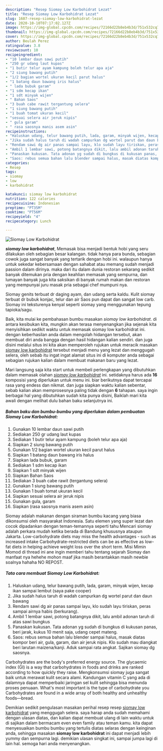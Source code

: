 ```yaml
---
description: "Resep Siomay Low Karbohidrat Lezat"
title: "Resep Siomay Low Karbohidrat Lezat"
slug: 1607-resep-siomay-low-karbohidrat-lezat
date: 2020-10-10T07:17:02.127Z
image: https://img-global.cpcdn.com/recipes/72166d22b8eb4b3d/751x532cq70/siomay-low-karbohidrat-foto-resep-utama.jpg
thumbnail: https://img-global.cpcdn.com/recipes/72166d22b8eb4b3d/751x532cq70/siomay-low-karbohidrat-foto-resep-utama.jpg
cover: https://img-global.cpcdn.com/recipes/72166d22b8eb4b3d/751x532cq70/siomay-low-karbohidrat-foto-resep-utama.jpg
author: Beulah Perez
ratingvalue: 3.8
reviewcount: 10
recipeingredient:
- "10 lembar daun sawi putih"
- "250 gr udang laut kupas"
- "1 butir telur ayam kampung boleh telur apa aja"
- "2 siung bawang putih"
- "1/2 bagian wortel ukuran kecil parut halus"
- "1 batang daun bawang iris halus"
- " lada bubuk garam"
- "1 sdm kecap ikan"
- "1 sdt minyak wijen"
- " Bahan Saos"
- "3 buah cabe rawit tergantung selera"
- "1 siung bawang putih"
- "1 buah tomat ukuran kecil"
- "sesuai selera air jeruk nipis"
- " gula garam"
- " rasa saosnya manis asem asin"
recipeinstructions:
- "Haluskan udang, telur bawang putih, lada, garam, minyak wijen, kecap ikan sampai lembut (saya pake cooper)"
- "Jika sudah halus taruh di wadah campurkan dg wortel parut dan daun bawang"
- "Rendam sawi dg air panas sampai layu, klo sudah layu tiriskan, peras sampai airnya habis (berkurang)."
- "Ambil 1 lembar sawi, potong batangnya dikit, lalu ambil adonan taruh di atas sawi bungkus"
- "Panaskan kukusan. Tata adonan yg sudah di bungkus di kukusan panas, beri jarak, kukus 10 menit saja, udang cepet mateng."
- "Saos: rebus semua bahan lalu blender sampai halus, masak diatas kompor beri air, gula, garam, dan air jeruk nipis. Klo sudah mau diangkat beri larutan maizena/kanji. Aduk sampai rata angkat. Sajikan siomay dg saosnya."
categories:
- Resep
tags:
- siomay
- low
- karbohidrat

katakunci: siomay low karbohidrat 
nutrition: 122 calories
recipecuisine: Indonesian
preptime: "PT35M"
cooktime: "PT56M"
recipeyield: "4"
recipecategory: Lunch

---
```



![Siomay Low Karbohidrat](https://img-global.cpcdn.com/recipes/72166d22b8eb4b3d/751x532cq70/siomay-low-karbohidrat-foto-resep-utama.jpg)

<b><i>siomay low karbohidrat</i></b>, Memasak bisa menjadi bentuk hobi yang seru dilakukan oleh sebagian besar kalangan. tidak hanya para bunda, sebagian cowok juga sangat banyak yang tertarik dengan hobi ini. walaupun hanya untuk sekedar kebersamaan dengan sahabat atau memang sudah menjadi passion dalam dirinya. maka dari itu dalam dunia restoran sekarang sedikit banyak ditemukan pria dengan keahlian memasak yang sempurna, dan lumayan banyak juga kita saksikan di banyak rumah makan dan restoran yang mempunyai juru masak pria sebagai chef mumpuni nya.

Siomay genits terbuat dr daging ayam, dan udang serta kaldu. Kulit siomay terbuat dr bubuk konjac, telur dan air Saos pun dapat dan sangat low carb. Siomay ini teksturenya kenyal seperti siomay yang menggunakan tepung tapioka/sagu.

Baik, kita mulai ke pembahasan bumbu masakan <i>siomay low karbohidrat</i>. di antara kesibukan kita, mungkin akan terasa menyenangkan jika sejenak kita menyisihkan sedikit waktu untuk memasak siomay low karbohidrat ini. dengan keberhasilan anda dalam mengolah hidangan tersebut, akan membuat diri anda bangga dengan hasil hidangan kalian sendiri. dan juga disini melalui situs ini kita akan memperoleh rujukan untuk meracik masakan <u>siomay low karbohidrat</u> tersebut menjadi menu yang lezat dan menggugah selera, oleh sebab itu ingat ingat alamat situs ini di komputer anda sebagai sebagian rujukan kalian dalam membuat makanan baru yang lezat.


Mari langsung saja kita start untuk membeli perlengkapan yang dibutuhkan dalam memasak olahan <u><i>siomay low karbohidrat</i></u> ini. setidaknya harus ada <b>16</b> komposisi yang diperlukan untuk menu ini. biar berikutnya dapat tercapai rasa yang endess dan nikmat. dan juga siapkan waktu kalian sebentar, sebab kalian akan memprosesnya paling tidak dengan <b>6</b> tahapan. saya ingin berbagai hal yang dibutuhkan sudah kita punya disini, Baiklah mari kita awali dengan melihat dulu bahan baku selanjutnya ini.

<!--inarticleads1-->

##### Bahan baku dan bumbu-bumbu yang diperlukan dalam pembuatan Siomay Low Karbohidrat:

1. Gunakan 10 lembar daun sawi putih
1. Sediakan 250 gr udang laut kupas
1. Sediakan 1 butir telur ayam kampung (boleh telur apa aja)
1. Siapkan 2 siung bawang putih
1. Gunakan 1/2 bagian wortel ukuran kecil parut halus
1. Siapkan 1 batang daun bawang iris halus
1. Siapkan  lada bubuk, garam
1. Sediakan 1 sdm kecap ikan
1. Siapkan 1 sdt minyak wijen
1. Siapkan  Bahan Saos
1. Sediakan 3 buah cabe rawit (tergantung selera)
1. Gunakan 1 siung bawang putih
1. Gunakan 1 buah tomat ukuran kecil
1. Siapkan sesuai selera air jeruk nipis
1. Gunakan  gula, garam
1. Siapkan  (rasa saosnya manis asem asin)


Siomay adalah makanan dengan siraman bumbu kacang yang biasa dikonsumsi oleh masyarakat Indonesia. Satu elemen yang super lezat dan cocok dipadankan dengan teman-temannya seperti tahu Mencari siomay adalah perkara mudah ketika berada di Bandung khususnya ataupun Jakarta. Low-carbohydrate diets may miss the health advantages - such as increased intake Carbohydrate-restricted diets can be as effective as low-fat diets in helping achieve weight loss over the short term. Misi Mimin Momod di thread ini ane ingin memberi tahu tentang sejarah Siomay dan manfaat nya hehehe mohon maaf jika masih berantakkan masih newbie soalnya hahaha NO REPOST. 

<!--inarticleads2-->

##### Tata cara membuat Siomay Low Karbohidrat:

1. Haluskan udang, telur bawang putih, lada, garam, minyak wijen, kecap ikan sampai lembut (saya pake cooper)
1. Jika sudah halus taruh di wadah campurkan dg wortel parut dan daun bawang
1. Rendam sawi dg air panas sampai layu, klo sudah layu tiriskan, peras sampai airnya habis (berkurang).
1. Ambil 1 lembar sawi, potong batangnya dikit, lalu ambil adonan taruh di atas sawi bungkus
1. Panaskan kukusan. Tata adonan yg sudah di bungkus di kukusan panas, beri jarak, kukus 10 menit saja, udang cepet mateng.
1. Saos: rebus semua bahan lalu blender sampai halus, masak diatas kompor beri air, gula, garam, dan air jeruk nipis. Klo sudah mau diangkat beri larutan maizena/kanji. Aduk sampai rata angkat. Sajikan siomay dg saosnya.


Carbohydrates are the body&#39;s preferred energy source. The glycaemic index (GI) is a way that carbohydrates in foods and drinks are ranked according to how quickly they raise. Mengkonsumsi siomay juga sangat baik untuk merawat kulit secara alami. Kandungan vitamin C yang ada di dalamnya dapat memperbaiki jaringan sel kulit sehingga bisa menunda proses penuaan. What&#39;s most important is the type of carbohydrate you Carbohydrates are found in a wide array of both healthy and unhealthy foods—bread. 

Demikian sedikit pengulasan masakan perihal resep resep <u>siomay low karbohidrat</u> yang menggugah selera. saya harap anda sudah memahami dengan ulasan diatas, dan kalian dapat membuat ulang di lain waktu untuk di sajikan dalam bermacam even even family atau teman kamu. kita dapat menyesuaikan bumbu bumbu yang tertulis diatas selaras dengan keinginan anda, sehingga masakan <b>siomay low karbohidrat</b> ini dapat menjadi lebih yummy dan sempurna lagi. demikian ulasan singkat ini, sampai jumpa lagi di lain hal. semoga hari anda menyenangkan.
